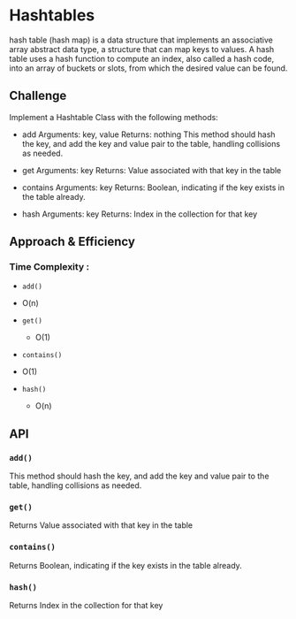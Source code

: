 # Hashtables
 hash table (hash map) is a data structure that implements an associative array abstract data type, a structure that can map keys to values. A hash table uses a hash function to compute an index, also called a hash code, into an array of buckets or slots, from which the desired value can be found.

## Challenge
Implement a Hashtable Class with the following methods:

+ add
Arguments: key, value
Returns: nothing
This method should hash the key, and add the key and value pair to the table, handling collisions as needed.

+ get
Arguments: key
Returns: Value associated with that key in the table

+ contains
Arguments: key
Returns: Boolean, indicating if the key exists in the table already.

+ hash
Arguments: key
Returns: Index in the collection for that key

## Approach & Efficiency

### Time Complexity  :
+ `add() `
 + O(n)

+ `get()`
  + O(1)

+ `contains()`
 + O(1)

+ `hash()`
  + O(n)

## API
### `add()`
This method should hash the key, and add the key and value pair to the table, handling collisions as needed.
### `get()`
Returns Value associated with that key in the table

### `contains()`
Returns Boolean, indicating if the key exists in the table already.
### `hash()`
Returns Index in the collection for that key

